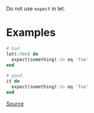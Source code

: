 
Do not use `expect` in let.

# Examples

```ruby
# bad
let(:foo) do
  expect(something).to eq 'foo'
end

# good
it do
  expect(something).to eq 'foo'
end
```

[Source](http://www.rubydoc.info/gems/rubocop/RuboCop/Cop/RSpec/ExpectInLet)